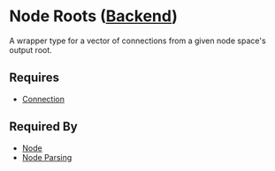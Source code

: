 # Node Roots ([Backend](../backend.md))

A wrapper type for a vector of connections from a given node space's output root.

## Requires

- [Connection](./connection.md)

## Required By

- [Node](./node.md)
- [Node Parsing](../node_file_format/parsing.md)

